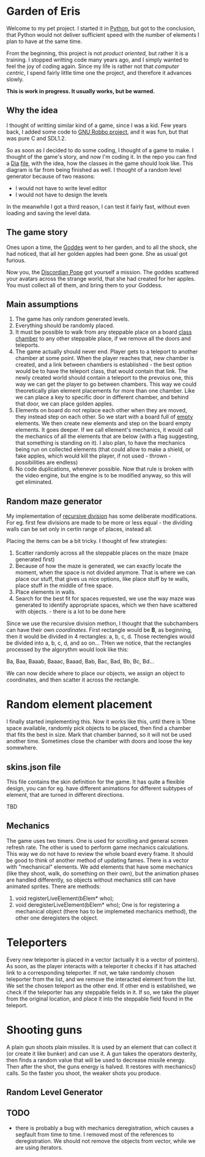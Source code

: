 
# Garden of Eris

Welcome to my pet project. I started it in [Python](https://github.com/arielkonopka/pyLurker), but got to the conclusion, that Python would not deliver sufficient speed with the number of elements I plan to have at the same time.

From the beginning, this project is not *product oriented*, but rather it is a training. I stopped writting code many years ago, and I simply wanted to feel the joy of coding again. Since my life is rather not that *computer centric*, I spend fairly little time one the project, and therefore it advances slowly.

**This is work in progress. It usually works, but be warned.**


## Why the idea

I thought of writting similar kind of a game, since I was a kid. Few years back, I added some code to [GNU Robbo project](http://gnurobbo.sourceforge.net/), and it was fun, but that was pure C and SDL1.2. 

So as soon as I decided to do some coding, I thought of a game to make. I thought of the game's story, and now I'm coding it. In the repo you can find a [Dia](https://en.wikipedia.org/wiki/Dia_(software)) [file](https://github.com/arielkonopka/Gardens-of-Eris/blob/main/Diagram1.dia?raw=true), with the idea, how the classes in the game should look like. This diagram is far from being finished as well.
I thought of a random level generator because of two reasons:

- I would not have to write level editor
- I would not have to design the levels

In the meanwhile I got a third reason, I can test it fairly fast, without even loading and saving the level data.
 



## The game story

Ones upon a time, the [Goddes](https://en.wikipedia.org/wiki/Eris_(mythology)) went to her garden, and to all the shock, she had noticed, that all her golden apples had been gone. She as usual got furious. 

Now you, the [Discordian Pope](https://en.wikipedia.org/wiki/Discordianism) got yourself a mission. The goddes scattered your avatars across the strange world, that she had created for her apples. You must collect all of them, and bring them to your Goddess.



## Main assumptions

1. The game has only random generated levels. 
2. Everything should be randomly placed. 
3. It must be possible to walk from any steppable place on a board [class chamber](https://github.com/arielkonopka/Gardens-of-Eris/blob/main/include/chamber.h) to any other steppable place, if we remove all the doors and teleports.
4. The game actually should never end. Player gets to a teleport to another chamber at some point. When the player reaches that, new chamber is created, and a link between chambers is established - the best option would be to have the teleport class, that would contain that link. The newly created world should contain a teleport to the prevoius one, this way we can get the player to go between chambers. This way we could theoretically plan element placements for more than one chamber. Like we can place a key to specific door in different chamber, and behind that door, we can place golden apples.
5. Elements on board do not replace each other when they are moved, they instead step on each other. So we start with a board full of [empty](https://github.com/arielkonopka/Gardens-of-Eris/blob/main/include/bElem.h) elements. We then create new elements and step on the board empty elements. It goes deeper. If we call ellement's mechanics, it would call the mechanics of all the elements that are below (with a flag suggesting, that something is standing on it). I also plan, to have the mechanics being run on collected elements (that could allow to make a shield, or fake apples, which would kill the player, if not used - thrown - possibilities are endless)
6. No code duplications, whenever possible. Now that rule is broken with the video engine, but the engine is to be modified anyway, so this will get eliminated.

## Random maze generator

My implementation of [recursive division](https://en.wikipedia.org/wiki/Maze_generation_algorithm) has some deliberate modifications. For eg. first few divisions are made to be more or less equal - the dividing walls can be set only in certin range of places, instead all. 

Placing the items can be a bit tricky. I thought of few strategies:

1. Scatter randomly across all the steppable places on the maze (maze generated first)
2. Because of how the maze is generated, we can exactly locate the moment, when the space is not divided anymore. That is where we can place our stuff, that gives us nice options, like place stuff by te walls, place stuff in the middle of free space.
3. Place elements in walls.
4. Search for the best fit for spaces requested, we use the way maze was generated to identify appropriate spaces, which we then have scattered with objects. - there is a lot to be done here


Since we use the recursive division methon, I thought that the subchambers can have their own *coordinates*.
First rectangle would be **B**, as beginning, then it would be divided in 4 rectangles: a, b, c, d. Those rectengles would be divided into a, b, c, d, and so on...
THen we notice, that the rectangles processed by the algorythm would look like this: 

Ba, Baa, Baaab, Baaac, Baaad, Bab, Bac, Bad, Bb, Bc, Bd... 

We can now decide where to place our objects, we assign an object to coordinates, and then scatter it across the rectangle.

# Random element placement
I finally started implementing this. Now it works like this, until there is 10me space available, randomly pick objects to be placed, then find a chamber that fits the best in size. Mark that chamber banned, so it will not be used another time.
Sometimes close the chamber with doors and loose the key somewhere.



## skins.json file 

This file contains the skin definition for the game. It has quite a flexible design, you can for eg. have different animations for different subtypes of element, that are turned in different directions.


TBD

## Mechanics
The game uses two timers. One is used for scrolling and general screen refresh rate. The other is used to perform game mechanics calculations. This way we do not have to review the whole board every frame. It should be good to think of another method of 
updating fames.
There is a vector with "mechanical" elements. We add elements that have some mechanics (like they shoot, walk, do something on their own), but the animation phases are handled differently, so objects without mechanics still can have animated sprites.
There are methods:
  1. void registerLiveElement(bElem* who);
  2. void deregisterLiveElement(bElem* who);
One is for registering a mechanical object (there has to be implemeted mechanics method), the other one deregisters the object.


# Teleporters
Every new teleporter is placed in a vector (actually it is a vector of pointers). As soon, as the player interacts with a teleporter it checks if it has attached link to a corresponding teleporter.
If not, we take randomly chosen teleporter from the list, and we remove the interacted element from the list. We set the chosen teleport as the other end.
If other end is established, we check if the teleporter has any steppable fields in it. If so, we take the player from the original location, and place it into the steppable field found in the teleport.


# Shooting guns
A plain gun shoots plain missiles. It is used by an element that can collect it (or create it like bunker) and can use it. A gun takes the operators dexterity, then finds a random value that will be used to decrease missile energy. 
Then after the shot, the guns energy is halved. It restores with mechanics() calls. So the faster you shoot, the weaker shots you produce.



## Random Level Generator

## TODO
* there is probably a bug with mechanics deregistration, which causes a segfault from time to time. I removed most of the references to deregistration. We should not remove the objects from vector, while we are using iterators.
